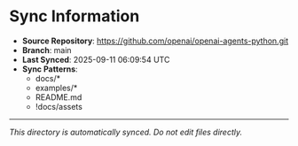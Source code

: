 # Sync Information

- **Source Repository**: https://github.com/openai/openai-agents-python.git
- **Branch**: main
- **Last Synced**: 2025-09-11 06:09:54 UTC
- **Sync Patterns**:
  - docs/*
  - examples/*
  - README.md
  - !docs/assets

---
*This directory is automatically synced. Do not edit files directly.*
